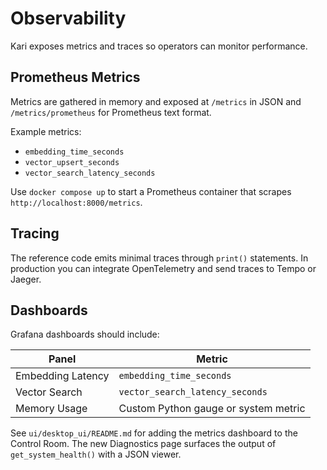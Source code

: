 # Observability

Kari exposes metrics and traces so operators can monitor performance.

## Prometheus Metrics

Metrics are gathered in memory and exposed at `/metrics` in JSON and `/metrics/prometheus` for Prometheus text format.

Example metrics:

- `embedding_time_seconds`
- `vector_upsert_seconds`
- `vector_search_latency_seconds`

Use `docker compose up` to start a Prometheus container that scrapes `http://localhost:8000/metrics`.

## Tracing

The reference code emits minimal traces through `print()` statements. In production you can integrate OpenTelemetry and send traces to Tempo or Jaeger.

## Dashboards

Grafana dashboards should include:

| Panel | Metric |
| ----- | ------ |
| Embedding Latency | `embedding_time_seconds` |
| Vector Search     | `vector_search_latency_seconds` |
| Memory Usage      | Custom Python gauge or system metric |

See `ui/desktop_ui/README.md` for adding the metrics dashboard to the Control Room.
The new Diagnostics page surfaces the output of `get_system_health()` with a JSON viewer.
